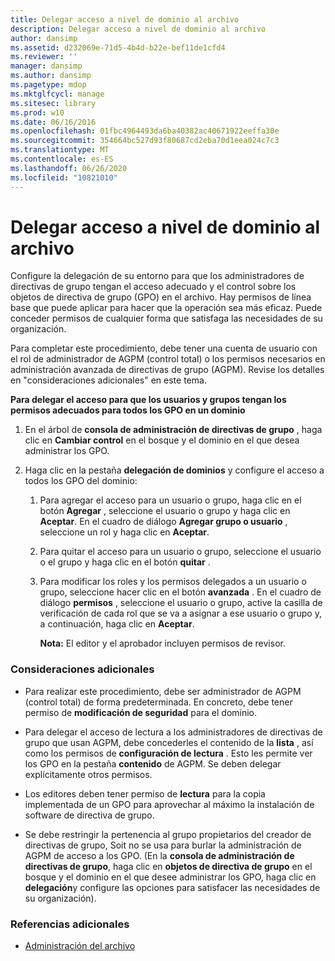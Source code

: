 ```yaml
---
title: Delegar acceso a nivel de dominio al archivo
description: Delegar acceso a nivel de dominio al archivo
author: dansimp
ms.assetid: d232069e-71d5-4b4d-b22e-bef11de1cfd4
ms.reviewer: ''
manager: dansimp
ms.author: dansimp
ms.pagetype: mdop
ms.mktglfcycl: manage
ms.sitesec: library
ms.prod: w10
ms.date: 06/16/2016
ms.openlocfilehash: 01fbc4964493da6ba40382ac40671922eeffa30e
ms.sourcegitcommit: 354664bc527d93f80687cd2eba70d1eea024c7c3
ms.translationtype: MT
ms.contentlocale: es-ES
ms.lasthandoff: 06/26/2020
ms.locfileid: "10821010"
---
```

# Delegar acceso a nivel de dominio al archivo


Configure la delegación de su entorno para que los administradores de directivas de grupo tengan el acceso adecuado y el control sobre los objetos de directiva de grupo (GPO) en el archivo. Hay permisos de línea base que puede aplicar para hacer que la operación sea más eficaz. Puede conceder permisos de cualquier forma que satisfaga las necesidades de su organización.

Para completar este procedimiento, debe tener una cuenta de usuario con el rol de administrador de AGPM (control total) o los permisos necesarios en administración avanzada de directivas de grupo (AGPM). Revise los detalles en "consideraciones adicionales" en este tema.

**Para delegar el acceso para que los usuarios y grupos tengan los permisos adecuados para todos los GPO en un dominio**

1.  En el árbol de **consola de administración de directivas de grupo** , haga clic en **Cambiar control** en el bosque y el dominio en el que desea administrar los GPO.

2.  Haga clic en la pestaña **delegación de dominios** y configure el acceso a todos los GPO del dominio:

    1.  Para agregar el acceso para un usuario o grupo, haga clic en el botón **Agregar** , seleccione el usuario o grupo y haga clic en **Aceptar**. En el cuadro de diálogo **Agregar grupo o usuario** , seleccione un rol y haga clic en **Aceptar**.

    2.  Para quitar el acceso para un usuario o grupo, seleccione el usuario o el grupo y haga clic en el botón **quitar** .

    3.  Para modificar los roles y los permisos delegados a un usuario o grupo, seleccione hacer clic en el botón **avanzada** . En el cuadro de diálogo **permisos** , seleccione el usuario o grupo, active la casilla de verificación de cada rol que se va a asignar a ese usuario o grupo y, a continuación, haga clic en **Aceptar**.

        **Nota:**  El editor y el aprobador incluyen permisos de revisor.

         

### Consideraciones adicionales

-   Para realizar este procedimiento, debe ser administrador de AGPM (control total) de forma predeterminada. En concreto, debe tener permiso de **modificación de seguridad** para el dominio.

-   Para delegar el acceso de lectura a los administradores de directivas de grupo que usan AGPM, debe concederles el contenido de la **lista** , así como los permisos de **configuración de lectura** . Esto les permite ver los GPO en la pestaña **contenido** de AGPM. Se deben delegar explícitamente otros permisos.

-   Los editores deben tener permiso de **lectura** para la copia implementada de un GPO para aprovechar al máximo la instalación de software de directiva de grupo.

-   Se debe restringir la pertenencia al grupo propietarios del creador de directivas de grupo, Soit no se usa para burlar la administración de AGPM de acceso a los GPO. (En la **consola de administración de directivas de grupo**, haga clic en **objetos de directiva de grupo** en el bosque y el dominio en el que desee administrar los GPO, haga clic en **delegación**y configure las opciones para satisfacer las necesidades de su organización).

### Referencias adicionales

-   [Administración del archivo](managing-the-archive.md)

 

 





